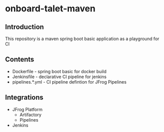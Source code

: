 # onboard-talet-maven

## Introduction

This repository is a maven spring boot basic application as a playground for CI

## Contents

* Dockerfile - spring boot basic for docker build
* Jenkinsfile - declarative CI pipeline for jenkins  
* pipelines.*.yml - CI pipeline defintion for JFrog Pipelines

## Integrations

* JFrog Platform
    * Artifactory
    * Pipelines
* Jenkins
 
